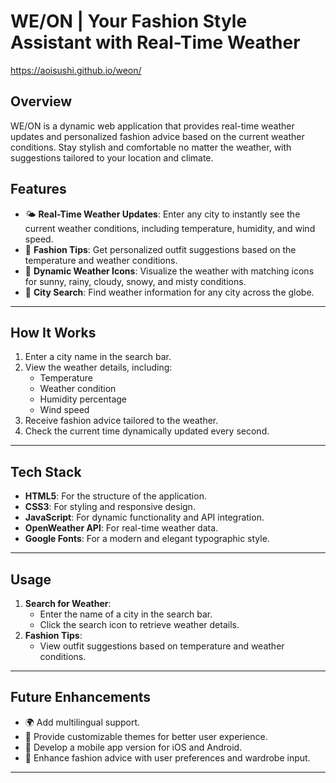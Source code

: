 # WE/ON | Your Fashion Style Assistant with Real-Time Weather
https://aoisushi.github.io/weon/
## **Overview**

WE/ON is a dynamic web application that provides real-time weather updates and personalized fashion advice based on the current weather conditions. Stay stylish and comfortable no matter the weather, with suggestions tailored to your location and climate.

## **Features**

- 🌤 **Real-Time Weather Updates**: Enter any city to instantly see the current weather conditions, including temperature, humidity, and wind speed.
- 🧥 **Fashion Tips**: Get personalized outfit suggestions based on the temperature and weather conditions.
- 🔄 **Dynamic Weather Icons**: Visualize the weather with matching icons for sunny, rainy, cloudy, snowy, and misty conditions.
- 🔎 **City Search**: Find weather information for any city across the globe.

---

## **How It Works**

1. Enter a city name in the search bar.
2. View the weather details, including:
    - Temperature
    - Weather condition
    - Humidity percentage
    - Wind speed
3. Receive fashion advice tailored to the weather.
4. Check the current time dynamically updated every second.

---

## **Tech Stack**

- **HTML5**: For the structure of the application.
- **CSS3**: For styling and responsive design.
- **JavaScript**: For dynamic functionality and API integration.
- **OpenWeather API**: For real-time weather data.
- **Google Fonts**: For a modern and elegant typographic style.



---

## **Usage**

1. **Search for Weather**:
    - Enter the name of a city in the search bar.
    - Click the search icon to retrieve weather details.
2. **Fashion Tips**:
    - View outfit suggestions based on temperature and weather conditions.

---



## **Future Enhancements**

- 🌍 Add multilingual support.
- 🎨 Provide customizable themes for better user experience.
- 📱 Develop a mobile app version for iOS and Android.
- 👗 Enhance fashion advice with user preferences and wardrobe input.

---
